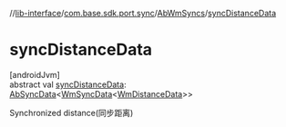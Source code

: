 //[lib-interface](../../../index.md)/[com.base.sdk.port.sync](../index.md)/[AbWmSyncs](index.md)/[syncDistanceData](sync-distance-data.md)

# syncDistanceData

[androidJvm]\
abstract val [syncDistanceData](sync-distance-data.md): [AbSyncData](../-ab-sync-data/index.md)&lt;[WmSyncData](../../com.base.sdk.entity.data/-wm-sync-data/index.md)&lt;[WmDistanceData](../../com.base.sdk.entity.data/-wm-distance-data/index.md)&gt;&gt;

Synchronized distance(同步距离)
